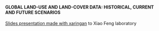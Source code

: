 #### GLOBAL LAND-USE AND LAND-COVER DATA: HISTORICAL, CURRENT AND FUTURE SCENARIOS 
[Slides presentation made with xaringan](https://tai-rocha.github.io/LULC_paper_presentation.github.io/) to Xiao Feng laboratory 
 

